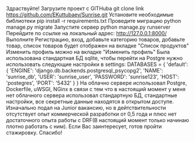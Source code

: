 Здраствуйте!
Загрузите проект с GITHuba git clone link https://github.com/EKuttubaev/Sunrise.git
Установите необходимые библиотеки pip install -r requirements.txt
Проведите миграцию python manage.py migrate
Запустите сервер python manage.py runserver
Перейдите по ссылке на локальный адрес: http://127.0.0.1:8000/
Выполните Регистрацию, вход, добавьте категорию товаров, добавьте товар,
список товаров будет отображен на вкладке "Список продуктов"
Изменить профиль можно на вкладке "Изменить профиль"
Была использована стандартная БД sqlite, чтобы перейти на Postgre
нужно использовать следующие настройки в settings:
DATABASES = {
    'default': {
        'ENGINE': 'django.db.backends.postgresql_psycopg2',
        'NAME': 'sunrise_db',
        'USER': 'sunrise_user',
        'PASSWORD': 'sunrise123',
        'HOST': 'postegres',
        'PORT': '5432'
    }
}
На облачно сервере использовал Postgre, Dockerfile, uWSGI, NGinx
в связи с тем что в настоящий момент у меня нет облачного сервера использовал
стандартную БД, стандартные настройки, все секретные данные находятся
в открытом доступе.
Изначально подал на Junior вакансию, но в дейтствительности отсутствует
опыт коммерческой разработки от 0,5 года и плюс нет достаточного опыта 
работы с DRF(В настоящий момент только начинаю плотно работать с ним).
Если Вас заинтересует, готов пройти стажировку.
Спасибо!

